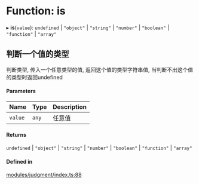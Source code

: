 # Function: is

▸ **is**(`value`): `undefined` \| ``"object"`` \| ``"string"`` \| ``"number"`` \| ``"boolean"`` \| ``"function"`` \| ``"array"``

## 判断一个值的类型
判断类型, 传入一个任意类型的值, 返回这个值的类型字符串值, 当判断不出这个值的类型时返回undefined

#### Parameters

| Name | Type | Description |
| :------ | :------ | :------ |
| `value` | `any` | 任意值 |

#### Returns

`undefined` \| ``"object"`` \| ``"string"`` \| ``"number"`` \| ``"boolean"`` \| ``"function"`` \| ``"array"``

#### Defined in

[modules/judgment/index.ts:88](https://github.com/hacxy/tianjie/blob/4e0d707/src/modules/judgment/index.ts#L88)
